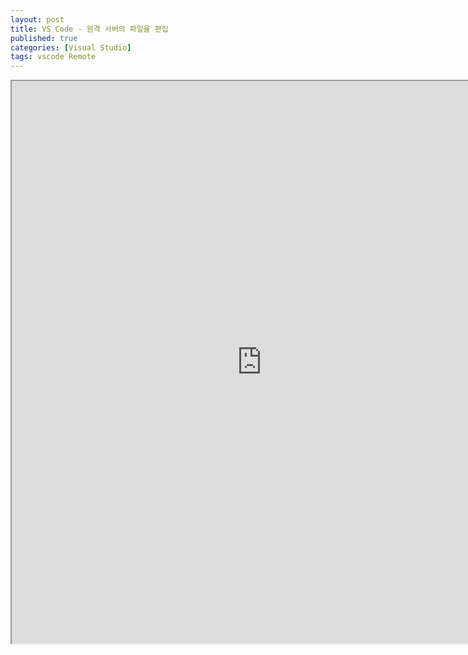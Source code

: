```yaml
---
layout: post
title: VS Code - 원격 서버의 파일을 편집
published: true
categories: [Visual Studio]
tags: vscode Remote
---
```

<iframe width="800" height="900" src="https://docs.google.com/document/d/e/2PACX-1vROaCXp8ve9JzWJ6mS8QQizDCAQpJUGN1YPY6P-wPU1m-nxv4qRrS2nxbLIokfSmPnobSHI1jh_i1um/pub?embedded=true"></iframe>  
  

